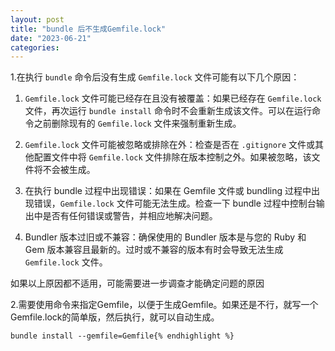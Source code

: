 ```yaml
---
layout: post
title: "bundle 后不生成Gemfile.lock"
date: "2023-06-21"
categories: 
---
```

<p>1.在执行 <code>bundle</code> 命令后没有生成 <code>Gemfile.lock</code> 文件可能有以下几个原因：</p>

<ol>
	<li>
	<p><code>Gemfile.lock</code> 文件可能已经存在且没有被覆盖：如果已经存在 <code>Gemfile.lock</code> 文件，再次运行 <code>bundle install</code> 命令时不会重新生成该文件。可以在运行命令之前删除现有的 <code>Gemfile.lock</code> 文件来强制重新生成。</p>
	</li>
	<li>
	<p><code>Gemfile.lock</code> 文件可能被忽略或排除在外：检查是否在 <code>.gitignore</code> 文件或其他配置文件中将 <code>Gemfile.lock</code> 文件排除在版本控制之外。如果被忽略，该文件将不会被生成。</p>
	</li>
	<li>
	<p>在执行 bundle 过程中出现错误：如果在 Gemfile 文件或 bundling 过程中出现错误，<code>Gemfile.lock</code> 文件可能无法生成。检查一下 bundle 过程中控制台输出中是否有任何错误或警告，并相应地解决问题。</p>
	</li>
	<li>
	<p>Bundler 版本过旧或不兼容：确保使用的 Bundler 版本是与您的 Ruby 和 Gem 版本兼容且最新的。过时或不兼容的版本有时会导致无法生成 <code>Gemfile.lock</code> 文件。</p>
	</li>
</ol>

<p>如果以上原因都不适用，可能需要进一步调查才能确定问题的原因</p>

<p>2.需要使用命令来指定Gemfile，以便于生成Gemfile。如果还是不行，就写一个Gemfile.lock的简单版，然后执行，就可以自动生成。</p>

<pre>
<code>bundle install --gemfile=Gemfile{% endhighlight %}

